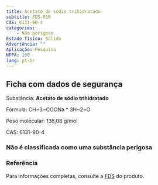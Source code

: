 ```yaml
---
title: Acetato de sódio trihidratado
subtitle: FDS-010
CAS: 6131-90-4 
categories: 
    - Não perigoso
Estado físico: Sólido
Advertência: ""
Aplicação: Pesquisa
NFPA: 100
lang: pt-br
---
```


## Ficha com dados de segurança

Substância: **Acetato de sódio trihidratado**

Fórmula: CH~3~COONa * 3H~2~O

Peso molecular: 136,08 g/mol

CAS: 6131-90-4

### Não é classificada como uma substância perigosa

### Referência

Para informações completas, consulte a [FDS](https://drive.google.com/open?id=1U7upK0hrWTMfcbg1WK3CQ-rtQEUiG-GN) do produto.
